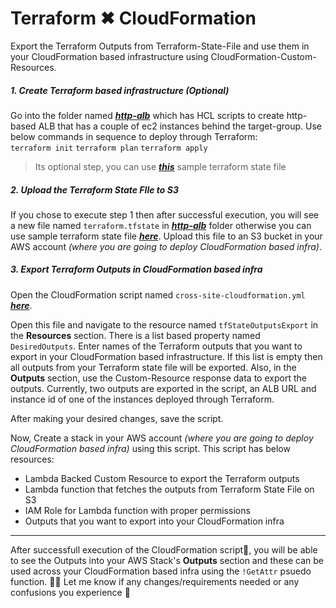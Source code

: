 # Terraform ✖ CloudFormation

Export the Terraform Outputs from Terraform-State-File and use them in your CloudFormation based infrastructure using CloudFormation-Custom-Resources.

##### 1. Create Terraform based infrastructure _(Optional)_
Go into the folder named [_**http-alb**_](https://github.com/afraz-khan/cloud-task/tree/main/http-alb) which has HCL scripts to create http-based ALB that has a couple of ec2 instances behind the target-group.
Use below commands in sequence to deploy through Terraform:  
`terraform init`
`terraform plan`
`terraform apply`
> Its optional step, you can use [_**this**_](https://github.com/afraz-khan/cloud-task/blob/main/terraform.tfstate) sample terraform state file 

##### 2. Upload the Terraform State FIle to S3
   If you chose to execute step 1 then after successful execution, you will see a new file named `terraform.tfstate` in [_**http-alb**_](https://github.com/afraz-khan/cloud-task/tree/main/http-alb) folder otherwise you can use sample terraform state file [_**here**_](https://github.com/afraz-khan/cloud-task/blob/main/terraform.tfstate). 
   Upload this file to an S3 bucket in your AWS account _(where you are going to deploy CloudFormation based infra)_.

##### 3. Export Terraform Outputs in CloudFormation based infra
Open the CloudFormation script named `cross-site-cloudformation.yml` [_**here**_](https://github.com/afraz-khan/cloud-task/blob/main/cross-site-cloudformation.yml). 

Open this file and navigate to the resource named `tfStateOutputsExport` in the **Resources** section. There is a list based property named `DesiredOutputs`. Enter names of the Terraform outputs that you want to export in your CloudFormation based infrastructure. If this list is empty then all outputs from your Terraform state file will be exported.
Also, in the **Outputs** section, use the Custom-Resource response data to export the outputs. Currently, two outputs are exported in the script, an ALB URL and instance id of one of the instances deployed through Terraform.

After making your desired changes, save the script.

Now, Create a stack in your AWS account _(where you are going to deploy CloudFormation based infra)_ using this script. This script has below resources:
- Lambda Backed Custom Resource to export the Terraform outputs
- Lambda function that fetches the outputs from Terraform State File on S3
- IAM Role for Lambda function with proper permissions
- Outputs that you want to export into your CloudFormation infra

---
After successfull execution of the CloudFormation script🚀, you will be able to see the Outputs into your AWS Stack's **Outputs** section and these can be used across your CloudFormation based infra using the `!GetAttr` psuedo function. 🎊🎊
Let me know if any changes/requirements needed or any confusions you experience 🙂 
